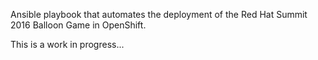 Ansible playbook that automates the deployment of the Red Hat Summit 2016 Balloon Game in OpenShift.

This is a work in progress...
